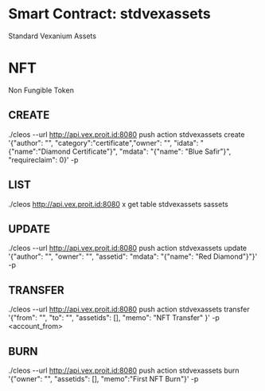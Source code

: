 # Smart Contract: stdvexassets
Standard Vexanium Assets

# NFT
Non Fungible Token

## CREATE

./cleos --url http://api.vex.proit.id:8080 push action stdvexassets create '{"author": "<author account>", "category":"certificate","owner": "<owner account>", "idata": "{\"name\":\"Diamond Certificate\"}", "mdata": "{\"name\": \"Blue Safir\"}", "requireclaim": 0}' -p <author account>

## LIST

./cleos http://api.vex.proit.id:8080 x get table stdvexassets <account> sassets

## UPDATE

./cleos --url http://api.vex.proit.id:8080 push action stdvexassets update '{"author": "<author account>", "owner": "<owner account>", "assetid": <asset id> "mdata": "{\"name\": \"Red Diamond\"}"}' -p <account>

## TRANSFER

./cleos --url http://api.vex.proit.id:8080 push action stdvexassets transfer '{"from": "<account>", "to": "<account>", "assetids": [<assetid>], "memo": "NFT Transfer" }' -p <account_from>

## BURN

./cleos --url http://api.vex.proit.id:8080 push action stdvexassets burn '{"owner": "<owner account>", "assetids": [<asset id>], "memo":"First NFT Burn"}' -p <owner account>
